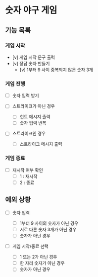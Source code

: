 # 숫자 야구 게임

## 기능 목록

### 게임 시작

- [v] 게임 시작 문구 출력
- [v] 정답 숫자 만들기
  - [v] 1부터 9 사이 중복되지 않은 숫자 3개

### 게임 진행

- [ ] 숫자 입력 받기
- [ ] 스트라이크가 아닌 경우

  - [ ] 힌트 메시지 출력
  - [ ] 숫자 입력 반복

- [ ] 스트라이크인 경우
  - [ ] 스트라이크 메시지 출력

### 게임 종료

- [ ] 재시작 여부 확인
  - [ ] 1 : 재시작
  - [ ] 2 : 종료

## 예외 상황

- [ ] 숫자 입력

  - [ ] 1부터 9 사이의 숫자가 아닌 경우
  - [ ] 서로 다른 숫자 3개가 아닌 경우
  - [ ] 숫자가 아닌 경우

- [ ] 게임 시작/종료 선택

  - [ ] 1 또는 2가 아닌 경우
  - [ ] 한 자리 숫자가 아닌 경우
  - [ ] 숫자가 아닌 경우

